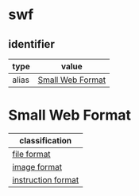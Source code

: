 # swf

## identifier
| type              | value
| ----------------- | -----
| alias             | [Small Web Format](#small-web-format)

# Small Web Format
| classification
| --------------
| [file format](file.md)
| [image format](image.md)
| [instruction format](instruction.md)
